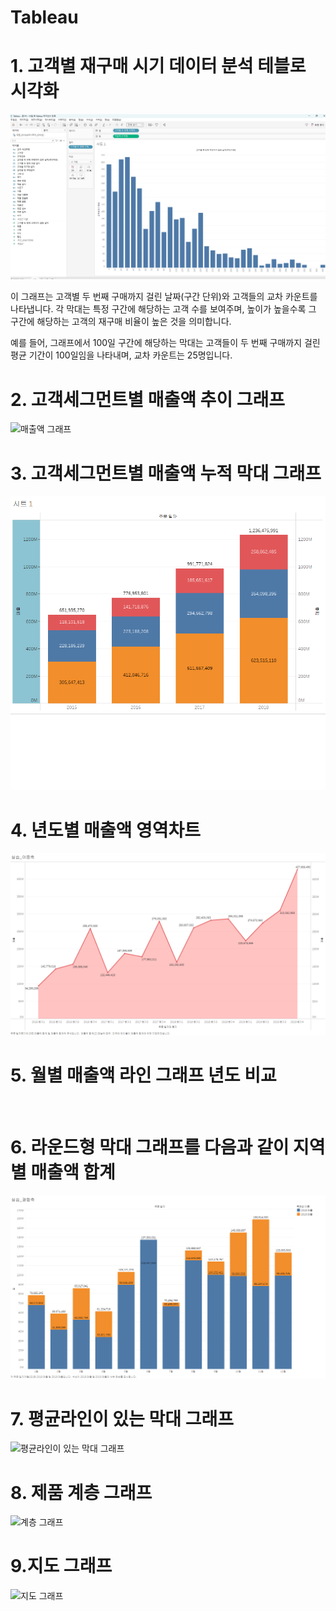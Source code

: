 # Tableau


# 1. 고객별 재구매 시기 데이터 분석 테블로 시각화

![히스토그램](tableau_histogram01.png)


이 그래프는 고객별 두 번째 구매까지 걸린 날짜(구간 단위)와 고객들의 교차 카운트를 나타냅니다. 각 막대는 특정 구간에 해당하는 고객 수를 보여주며, 높이가 높을수록 그 구간에 해당하는 고객의 재구매 비율이 높은 것을 의미합니다. 

예를 들어, 그래프에서 100일 구간에 해당하는 막대는 고객들이 두 번째 구매까지 걸린 평균 기간이 100일임을 나타내며, 교차 카운트는 25명입니다.

# 2. 고객세그먼트별 매출액 추이 그래프

![매출액 그래프](추이.png)


# 3. 고객세그먼트별 매출액 누적 막대 그래프

![누적 막대 그래프](누적막대차트.png)


# 4. 년도별 매출액 영역차트

![](tableau_practice_doubleaxis_area01.png)

# 5. 월별 매출액 라인 그래프 년도 비교 

![]()


# 6. 라운드형 막대 그래프를  다음과 같이 지역별 매출액 합계

![](tableau_lab_dualaxis_bar.png)


# 7. 평균라인이 있는 막대 그래프

![평균라인이 있는 막대 그래프](평균.png)


# 8. 제품 계층 그래프

![계층 그래프](계층.png)


# 9.지도 그래프

![지도 그래프](지도2.png)


